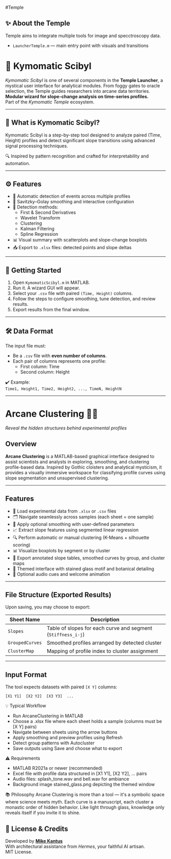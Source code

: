 #Temple

## ✨ About the Temple

Temple aims to integrate multiple tools for image and specctroscopy data.

- `LauncherTemple.m` — main entry point with visuals and transitions

# 🧿 Kymomatic Scibyl
*Kymomatic Scibyl* is one of several components in the **Temple Launcher**, a mystical user interface for analytical modules. From foggy gates to oracle selection, the Temple guides researchers into arcane data territories.
**Modular wizard for slope-change analysis on time-series profiles.**  
Part of the *Kymomatic Temple* ecosystem.

---

## 🧰 What is Kymomatic Scibyl?

Kymomatic Scibyl is a step-by-step tool designed to analyze paired (Time, Height) profiles and detect significant slope transitions using advanced signal processing techniques.

🔍 Inspired by pattern recognition and crafted for interpretability and automation.

---

## ⚙️ Features

- 💠 Automatic detection of events across multiple profiles
- 🧹 Savitzky–Golay smoothing and interactive configuration
- 🧠 Detection methods:
  - First & Second Derivatives
  - Wavelet Transform
  - Clustering
  - Kalman Filtering
  - Spline Regression
- 📊 Visual summary with scatterplots and slope-change boxplots
- 📤 Export to `.xlsx` files: detected points and slope deltas

---

## 🚀 Getting Started

1. Open `KymomaticScibyl.m` in MATLAB.
2. Run it. A wizard GUI will appear.
3. Select your `.csv` file with paired `(Time, Height)` columns.
4. Follow the steps to configure smoothing, tune detection, and review results.
5. Export results from the final window.

---

## 🛠️ Data Format

The input file must:

- Be a `.csv` file with **even number of columns**.
- Each pair of columns represents one profile:
  - First column: Time  
  - Second column: Height

✔️ Example:  
`Time1, Height1, Time2, Height2, ..., TimeN, HeightN`

---

# Arcane Clustering 🔬✨  
*Reveal the hidden structures behind experimental profiles*

## Overview

**Arcane Clustering** is a MATLAB-based graphical interface designed to assist scientists and analysts in exploring, smoothing, and clustering profile-based data. Inspired by Gothic cloisters and analytical mysticism, it provides a visually immersive workspace for classifying profile curves using slope segmentation and unsupervised clustering.

---

## Features

- 📄 Load experimental data from `.xlsx` or `.csv` files  
- 🗂️ Navigate seamlessly across samples (each sheet = one sample)  
- 🌿 Apply optional smoothing with user-defined parameters  
- 📈 Extract slope features using segmented linear regression  
- 🔍 Perform automatic or manual clustering (K-Means + silhouette scoring)  
- 📊 Visualize boxplots by segment or by cluster  
- 💾 Export annotated slope tables, smoothed curves by group, and cluster maps  
- 🎨 Themed interface with stained glass motif and botanical detailing  
- 🔔 Optional audio cues and welcome animation

---

## File Structure (Exported Results)

Upon saving, you may choose to export:

| Sheet Name       | Description                                                  |
|------------------|--------------------------------------------------------------|
| `Slopes`         | Table of slopes for each curve and segment (`Stiffness_i-j`) |
| `GroupedCurves`  | Smoothed profiles arranged by detected cluster               |
| `ClusterMap`     | Mapping of profile index to cluster assignment               |

---

## Input Format

The tool expects datasets with paired `[X Y]` columns:

````[X1 Y1]  [X2 Y2]  [X3 Y3]  ...````  


💡 Typical Workflow
- Run ArcaneClustering in MATLAB
- Choose a .xlsx file where each sheet holds a sample (columns must be [X Y] pairs)
- Navigate between sheets using the arrow buttons
- Apply smoothing and preview profiles using Refresh
- Detect group patterns with Autocluster
- Save outputs using Save and choose what to export



⚠️ Requirements
- MATLAB R2021a or newer (recommended)
- Excel file with profile data structured in [X1 Y1], [X2 Y2], ... pairs
- Audio files: splash_tone.wav and bell.wav for ambiance
- Background image stained_glass.png depicting the themed window


📚 Philosophy
Arcane Clustering is more than a tool — it's a symbolic space where science meets myth. Each curve is a manuscript, each cluster a monastic order of hidden behavior. Like light through glass, knowledge only reveals itself if you invite it to shine.

## 📖 License & Credits

Developed by **[Mike Kantus](https://github.com/MikeKantus)**  
With architectural assistance from *Hermes*, your faithful AI artisan.  
MIT License.

